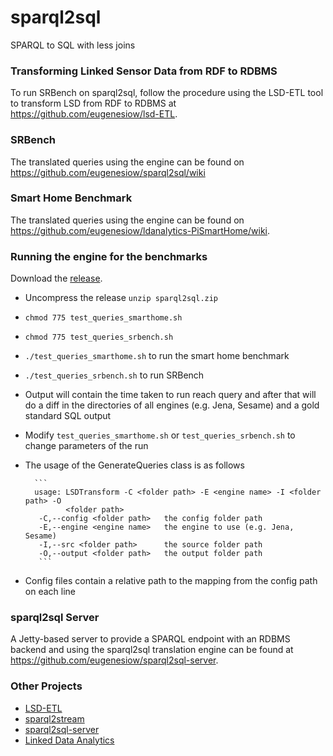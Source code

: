 # sparql2sql
SPARQL to SQL with less joins

### Transforming Linked Sensor Data from RDF to RDBMS 
To run SRBench on sparql2sql, follow the procedure using the LSD-ETL tool to transform LSD from RDF to RDBMS at https://github.com/eugenesiow/lsd-ETL.

### SRBench

The translated queries using the engine can be found on https://github.com/eugenesiow/sparql2sql/wiki 

### Smart Home Benchmark

The translated queries using the engine can be found on https://github.com/eugenesiow/ldanalytics-PiSmartHome/wiki.

### Running the engine for the benchmarks
Download the [release](https://github.com/eugenesiow/sparql2sql/releases/download/0.1.0/sparql2sql.zip).

- Uncompress the release `unzip sparql2sql.zip`
- `chmod 775 test_queries_smarthome.sh`
- `chmod 775 test_queries_srbench.sh`
- `./test_queries_smarthome.sh` to run the smart home benchmark
- `./test_queries_srbench.sh` to run SRBench
- Output will contain the time taken to run reach query and after that will do a diff in the directories of all engines (e.g. Jena, Sesame) and a gold standard SQL output
- Modify `test_queries_smarthome.sh` or `test_queries_srbench.sh` to change parameters of the run
- The usage of the GenerateQueries class is as follows

		```
		usage: LSDTransform -C <folder path> -E <engine name> -I <folder path> -O
		       <folder path>
		 -C,--config <folder path>   the config folder path
		 -E,--engine <engine name>   the engine to use (e.g. Jena, Sesame)
		 -I,--src <folder path>      the source folder path
		 -O,--output <folder path>   the output folder path
		 ```
- Config files contain a relative path to the mapping from the config path on each line

### sparql2sql Server

A Jetty-based server to provide a SPARQL endpoint with an RDBMS backend and using the sparql2sql translation engine can be found at  https://github.com/eugenesiow/sparql2sql-server.

### Other Projects
* [LSD-ETL](https://github.com/eugenesiow/lsd-ETL)
* [sparql2stream](https://github.com/eugenesiow/sparql2stream)
* [sparql2sql-server](https://github.com/eugenesiow/sparql2sql-server)
* [Linked Data Analytics](http://eugenesiow.github.io/iot/)
